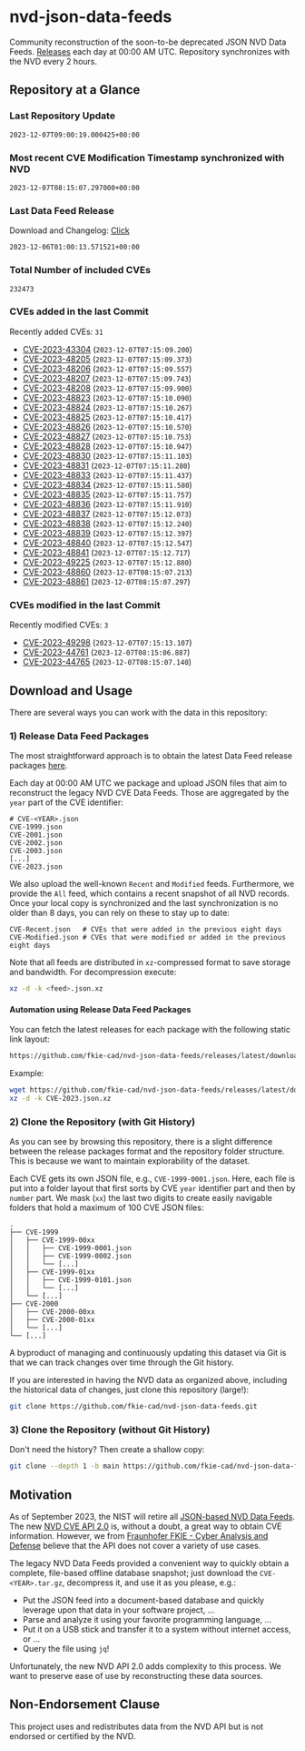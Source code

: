 # nvd-json-data-feeds

Community reconstruction of the soon-to-be deprecated JSON NVD Data Feeds. 
[Releases](https://github.com/fkie-cad/nvd-json-data-feeds/releases/latest) each day at 00:00 AM UTC.
Repository synchronizes with the NVD every 2 hours.

## Repository at a Glance

### Last Repository Update

```plain
2023-12-07T09:00:19.000425+00:00
```

### Most recent CVE Modification Timestamp synchronized with NVD

```plain
2023-12-07T08:15:07.297000+00:00
```

### Last Data Feed Release

Download and Changelog: [Click](https://github.com/fkie-cad/nvd-json-data-feeds/releases/latest)

```plain
2023-12-06T01:00:13.571521+00:00
```

### Total Number of included CVEs

```plain
232473
```

### CVEs added in the last Commit

Recently added CVEs: `31`

* [CVE-2023-43304](CVE-2023/CVE-2023-433xx/CVE-2023-43304.json) (`2023-12-07T07:15:09.200`)
* [CVE-2023-48205](CVE-2023/CVE-2023-482xx/CVE-2023-48205.json) (`2023-12-07T07:15:09.373`)
* [CVE-2023-48206](CVE-2023/CVE-2023-482xx/CVE-2023-48206.json) (`2023-12-07T07:15:09.557`)
* [CVE-2023-48207](CVE-2023/CVE-2023-482xx/CVE-2023-48207.json) (`2023-12-07T07:15:09.743`)
* [CVE-2023-48208](CVE-2023/CVE-2023-482xx/CVE-2023-48208.json) (`2023-12-07T07:15:09.900`)
* [CVE-2023-48823](CVE-2023/CVE-2023-488xx/CVE-2023-48823.json) (`2023-12-07T07:15:10.090`)
* [CVE-2023-48824](CVE-2023/CVE-2023-488xx/CVE-2023-48824.json) (`2023-12-07T07:15:10.267`)
* [CVE-2023-48825](CVE-2023/CVE-2023-488xx/CVE-2023-48825.json) (`2023-12-07T07:15:10.417`)
* [CVE-2023-48826](CVE-2023/CVE-2023-488xx/CVE-2023-48826.json) (`2023-12-07T07:15:10.570`)
* [CVE-2023-48827](CVE-2023/CVE-2023-488xx/CVE-2023-48827.json) (`2023-12-07T07:15:10.753`)
* [CVE-2023-48828](CVE-2023/CVE-2023-488xx/CVE-2023-48828.json) (`2023-12-07T07:15:10.947`)
* [CVE-2023-48830](CVE-2023/CVE-2023-488xx/CVE-2023-48830.json) (`2023-12-07T07:15:11.103`)
* [CVE-2023-48831](CVE-2023/CVE-2023-488xx/CVE-2023-48831.json) (`2023-12-07T07:15:11.280`)
* [CVE-2023-48833](CVE-2023/CVE-2023-488xx/CVE-2023-48833.json) (`2023-12-07T07:15:11.437`)
* [CVE-2023-48834](CVE-2023/CVE-2023-488xx/CVE-2023-48834.json) (`2023-12-07T07:15:11.580`)
* [CVE-2023-48835](CVE-2023/CVE-2023-488xx/CVE-2023-48835.json) (`2023-12-07T07:15:11.757`)
* [CVE-2023-48836](CVE-2023/CVE-2023-488xx/CVE-2023-48836.json) (`2023-12-07T07:15:11.910`)
* [CVE-2023-48837](CVE-2023/CVE-2023-488xx/CVE-2023-48837.json) (`2023-12-07T07:15:12.073`)
* [CVE-2023-48838](CVE-2023/CVE-2023-488xx/CVE-2023-48838.json) (`2023-12-07T07:15:12.240`)
* [CVE-2023-48839](CVE-2023/CVE-2023-488xx/CVE-2023-48839.json) (`2023-12-07T07:15:12.397`)
* [CVE-2023-48840](CVE-2023/CVE-2023-488xx/CVE-2023-48840.json) (`2023-12-07T07:15:12.547`)
* [CVE-2023-48841](CVE-2023/CVE-2023-488xx/CVE-2023-48841.json) (`2023-12-07T07:15:12.717`)
* [CVE-2023-49225](CVE-2023/CVE-2023-492xx/CVE-2023-49225.json) (`2023-12-07T07:15:12.880`)
* [CVE-2023-48860](CVE-2023/CVE-2023-488xx/CVE-2023-48860.json) (`2023-12-07T08:15:07.213`)
* [CVE-2023-48861](CVE-2023/CVE-2023-488xx/CVE-2023-48861.json) (`2023-12-07T08:15:07.297`)


### CVEs modified in the last Commit

Recently modified CVEs: `3`

* [CVE-2023-49298](CVE-2023/CVE-2023-492xx/CVE-2023-49298.json) (`2023-12-07T07:15:13.107`)
* [CVE-2023-44761](CVE-2023/CVE-2023-447xx/CVE-2023-44761.json) (`2023-12-07T08:15:06.887`)
* [CVE-2023-44765](CVE-2023/CVE-2023-447xx/CVE-2023-44765.json) (`2023-12-07T08:15:07.140`)


## Download and Usage

There are several ways you can work with the data in this repository:

### 1) Release Data Feed Packages

The most straightforward approach is to obtain the latest Data Feed release packages [here](https://github.com/fkie-cad/nvd-json-data-feeds/releases/latest).

Each day at 00:00 AM UTC we package and upload JSON files that aim to reconstruct the legacy NVD CVE Data Feeds.
Those are aggregated by the `year` part of the CVE identifier:

```
# CVE-<YEAR>.json
CVE-1999.json
CVE-2001.json
CVE-2002.json
CVE-2003.json
[...]
CVE-2023.json
```

We also upload the well-known `Recent` and `Modified` feeds.
Furthermore, we provide the `All` feed, which contains a recent snapshot of all NVD records.
Once your local copy is synchronized and the last synchronization is no older than 8 days, you can rely on these to stay up to date:

```plain
CVE-Recent.json   # CVEs that were added in the previous eight days
CVE-Modified.json # CVEs that were modified or added in the previous eight days
```

Note that all feeds are distributed in `xz`-compressed format to save storage and bandwidth.
For decompression execute:

```sh
xz -d -k <feed>.json.xz
```


#### Automation using Release Data Feed Packages

You can fetch the latest releases for each package with the following static link layout:

```sh
https://github.com/fkie-cad/nvd-json-data-feeds/releases/latest/download/CVE-<YEAR>.json.xz
```

Example:

```sh
wget https://github.com/fkie-cad/nvd-json-data-feeds/releases/latest/download/CVE-2023.json.xz
xz -d -k CVE-2023.json.xz
```

### 2) Clone the Repository (with Git History)

As you can see by browsing this repository, there is a slight difference between the release packages format and the repository folder structure.
This is because we want to maintain explorability of the dataset.

Each CVE gets its own JSON file, e.g., `CVE-1999-0001.json`.
Here, each file is put into a folder layout that first sorts by CVE `year` identifier part and then by `number` part.
We mask (`xx`) the last two digits to create easily navigable folders that hold a maximum of 100 CVE JSON files:

```plain
.
├── CVE-1999
│   ├── CVE-1999-00xx
│   │   ├── CVE-1999-0001.json
│   │   ├── CVE-1999-0002.json
│   │   └── [...]
│   ├── CVE-1999-01xx
│   │   ├── CVE-1999-0101.json
│   │   └── [...]
│   └── [...]
├── CVE-2000
│   ├── CVE-2000-00xx
│   ├── CVE-2000-01xx
│   └── [...]
└── [...]
```

A byproduct of managing and continuously updating this dataset via Git is that we can track changes over time through the Git history.

If you are interested in having the NVD data as organized above, including the historical data of changes, just clone this repository (large!):

```sh
git clone https://github.com/fkie-cad/nvd-json-data-feeds.git
```

### 3) Clone the Repository (without Git History)

Don't need the history? Then create a shallow copy:

```sh
git clone --depth 1 -b main https://github.com/fkie-cad/nvd-json-data-feeds.git
```

## Motivation

As of September 2023, the NIST will retire all [JSON-based NVD Data Feeds](https://nvd.nist.gov/vuln/data-feeds#divRetirementBanner-1).
The new [NVD CVE API 2.0](https://nvd.nist.gov/developers/vulnerabilities) is, without a doubt, a great way to obtain CVE information.
However, we from [Fraunhofer FKIE - Cyber Analysis and Defense](https://www.fkie.fraunhofer.de/en/departments/cad.html) believe that the API does not cover a variety of use cases.

The legacy NVD Data Feeds provided a convenient way to quickly obtain a complete, file-based offline database snapshot; just download the `CVE-<YEAR>.tar.gz`, decompress it, and use it as you please, e.g.:

* Put the JSON feed into a document-based database and quickly leverage upon that data in your software project, ...
* Parse and analyze it using your favorite programming language, ...
* Put it on a USB stick and transfer it to a system without internet access, or ...
* Query the file using `jq`!

Unfortunately, the new NVD API 2.0 adds complexity to this process.
We want to preserve ease of use by reconstructing these data sources.

## Non-Endorsement Clause

This project uses and redistributes data from the NVD API but is not endorsed or certified by the NVD.